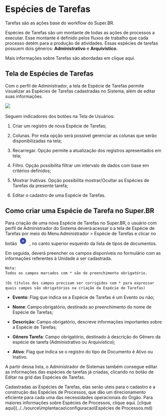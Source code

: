 # Espécies de Tarefas

Tarefas são as ações base do workflow do Super.BR.  

Espécies de Tarefas são um montante de todas as ações de processos a executar. Esse montante é definido pelos fluxos de trabalho que cada processo detém para a produção de atividades. Essas espécies de tarefas possuem dois gêneros: **Administrativo** e **Arquivístico**. 

Mais informações sobre Tarefas são abordadas em clique aqui.
 

## Tela de Espécies de Tarefas 

Com o perfil de Administrador, a tela de Espécie de Tarefas permite visualizar as Espécies de Tarefas cadastradas no Sistema, além de editar suas informações. 

<img src="../../_static/images/Espécies de Tarefas - Tela Principal.png"/>


Seguem indicadores dos botões na Tela de Usuários: 


1) Criar um registro de nova Espécie de Tarefas;

2) Colunas. Por esta opção será possível gerenciar as colunas que serão disponibilizadas na tela;

3) Recarregar. Opção permite a atualização dos registros apresentados em tela;

4) Filtro. Opção possibilita filtrar um intervalo de dados com base em critérios definidos; 

5) Mostrar Inativas. Opção possibilita mostrar/Ocultar as Espécies de Tarefas da presente tarefa;  

6) Editar o cadastro de uma Espécie de Tarefas.

 

## Como criar uma Espécie de Tarefa no Super.BR 


Para criação de uma nova Espécie de Tarefas no Super.BR, o usuário com perfil de Administrador do Sistema deverá acessar o a tela de Espécie de Tarefas por meio do Menu Administrador > Espécie de Tarefas e clicar no botão <img src="../../_static/images/Botão de Inclusão (+).png" alt="Botão de Inclusão (+)" style="zoom: 50%;" /> , no canto superior esquerdo da lista de tipos de documentos. 

Em seguida, deverá preencher os campos disponíveis no formulário com as informações referentes à Unidade a ser cadastrada.   


```{note}
Nota: 
Todos os campos marcados com * são de preenchimento obrigatório.

(Os títulos dos campos precisam ser corrigidos com * para expressar quais campos são obrigatórios na criação da Espécie de Tarefas)

```


* **Evento**: Flag que indica se a Espécie de Tarefas é um Evento ou não; 

* **Nome**: Campo obrigatório, destinado ao preenchimento do nome de Espécie de Tarefas; 

* **Descrição**: Campo obrigatório, descreve informações importantes sobre a Espécie de Tarefas; 

* **Gênero Tarefa**: Campo obrigatório, destinado à descrição do Gênero da espécie de tarefa (Administrativo ou Arquivístico); 

* **Ativo**: Flag que indica se o registro do tipo de Documento é Ativo ou Inativo. 
 

A partir dessa lista, o Administrador de Sistemas também consegue editar as informações das espécies de tarefas já criadas, clicando no botão de Editar na grid das Espécies de Tarefas.

Cadastradas as Espécies de Tarefas, elas serão uteis para o cadastro e a construção das Espécies de Processos, que dão um direcionamento eficiente para cada uma das necessidades operacionais do Órgão. Para maiores informações sobre Espécies de Processos, clique aqui.  [clique aqui](../../source\implantacao\configuracao\Espécies de Processos.md)
